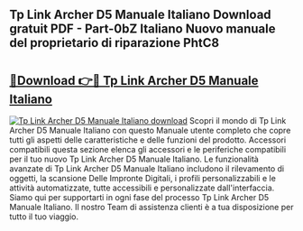 ## Tp Link Archer D5 Manuale Italiano Download gratuit PDF - Part-0bZ Italiano Nuovo manuale del proprietario di riparazione PhtC8

# <h2><a href="http://dffavl.blite.top/?on=Tp+Link+Archer+D5+Manuale+Italiano">🔗Download 👉🔴 Tp Link Archer D5 Manuale Italiano</a></h2>

[![Tp Link Archer D5 Manuale Italiano download](https://i.imgur.com/lujVjoI.png)](http://dffavl.blite.top/?on=Tp+Link+Archer+D5+Manuale+Italiano)
Scopri il mondo di Tp Link Archer D5 Manuale Italiano con questo Manuale utente completo che copre tutti gli aspetti delle caratteristiche e delle funzioni del prodotto. Accessori compatibili questa sezione elenca gli accessori e le periferiche compatibili per il tuo nuovo Tp Link Archer D5 Manuale Italiano. Le funzionalità avanzate di Tp Link Archer D5 Manuale Italiano includono il rilevamento di oggetti, la scansione Delle Impronte Digitali, i profili personalizzabili e le attività automatizzate, tutte accessibili e personalizzate dall'interfaccia. Siamo qui per supportarti in ogni fase del processo Tp Link Archer D5 Manuale Italiano. Il nostro Team di assistenza clienti è a tua disposizione per tutto il tuo viaggio.
